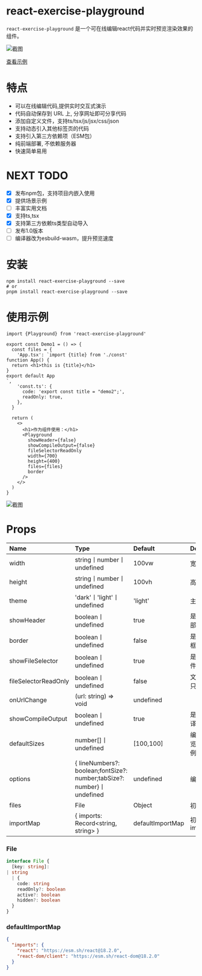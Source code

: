 # react-exercise-playground

`react-exercise-playground` 是一个可在线编辑react代码并实时预览渲染效果的组件。

![截图](https://raw.githubusercontent.com/fewismuch/react-playground/main/src/example/index.png)

[查看示例](https://fewismuch.github.io/react-playground)

# 特点

- 可以在线编辑代码,提供实时交互式演示
- 代码自动保存到 URL 上, 分享网址即可分享代码
- 添加自定义文件，支持ts/tsx/js/jsx/css/json
- 支持动态引入其他标签页的代码
- 支持引入第三方依赖项（ESM包）
- 纯前端部署, 不依赖服务器
- 快速简单易用

# NEXT TODO

- [X]  发布npm包，支持项目内嵌入使用
- [X]  提供场景示例
- [ ]  丰富实用文档
- [X]  支持ts,tsx
- [X]  支持第三方依赖ts类型自动导入
- [ ]  发布1.0版本
- [ ]  编译器改为esbuild-wasm，提升预览速度

# 安装

```shell
npm install react-exercise-playground --save
# or
pnpm install react-exercise-playground --save
```

# 使用示例

```tsx
import {Playground} from 'react-exercise-playground'

export const Demo1 = () => {
  const files = {
    'App.tsx': `import {title} from './const'
function App() {
  return <h1>this is {title}</h1>
}
export default App
`,
    'const.ts': {
      code: 'export const title = "demo2";',
      readOnly: true,
    },
  }

  return (
    <>
      <h1>作为组件使用：</h1>
      <Playground
        showHeader={false}
        showCompileOutput={false}
        fileSelectorReadOnly
        width={700}
        height={400}
        files={files}
        border
      />
    </>
  )
}

```

![截图](https://raw.githubusercontent.com/fewismuch/react-playground/main/src/example/Demo1.png)

# Props

| Name                 | Type                                                                  | Default          | Description  |
|:---------------------|:----------------------------------------------------------------------|:-----------------|:-------------|
| width                | string丨number丨undefined                                               | 100vw            | 宽度           |
| height               | string丨number丨undefined                                               | 100vh            | 高度           |
| theme                | 'dark'丨'light'丨undefined                                              | 'light'          | 主题           |
| showHeader           | boolean丨undefined                                                     | true             | 是否显示头部       |
| border               | boolean丨undefined                                                     | false            | 是否显示边框       |
| showFileSelector     | boolean丨undefined                                                     | true             | 是否显示文件tab    |
| fileSelectorReadOnly | boolean丨undefined                                                     | false            | 文件tab是否只读    |
| onUrlChange          | (url: string) => void                                                 | undefined        |              |
| showCompileOutput    | boolean丨undefined                                                     | true             | 是否显示编译后代码    |
| defaultSizes         | number[]丨undefined                                                    | [100,100]        | 编辑器和预览区宽度比例  |
| options              | { lineNumbers?: boolean;fontSize?: number;tabSize?: number}丨undefined | undefined        | 编辑器配置        |
| files                | File                                                                  | Object           | 初始化代码        |
| importMap            | { imports: Record<string, string> }                                   | defaultImportMap | 初始化importmap |

### File
```ts
interface File {
  [key: string]:
| string
  | {
    code: string
    readOnly?: boolean
    active?: boolean
    hidden?: boolean
  }
}

```
### defaultImportMap
```json
{
  "imports": {
    "react": "https://esm.sh/react@18.2.0",
    "react-dom/client": "https://esm.sh/react-dom@18.2.0"
  }
}
```
